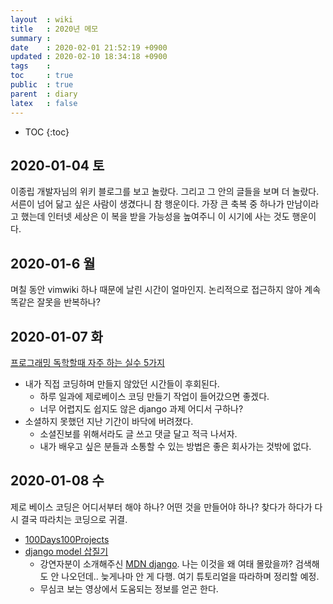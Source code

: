 ```yaml
---
layout  : wiki
title   : 2020년 메모
summary : 
date    : 2020-02-01 21:52:19 +0900
updated : 2020-02-10 18:34:18 +0900
tags    : 
toc     : true
public  : true
parent  : diary
latex   : false
---
```

* TOC
{:toc}

## 2020-01-04 토

이종립 개발자님의 위키 블로그를 보고 놀랐다. 그리고 그 안의 글들을 보며 더 놀랐다. 서른이 넘어 닮고 싶은 사람이 생겼다니 참 행운이다.
가장 큰 축복 중 하나가 만남이라고 했는데 인터넷 세상은 이 복을 받을 가능성을 높여주니 이 시기에 사는 것도 행운이다.

## 2020-01-6 월

며칠 동안 vimwiki 하나 때문에 날린 시간이 얼마인지. 논리적으로 접근하지 않아 계속 똑같은 잘못을 반복하나? 

## 2020-01-07 화

[프로그래밍 독학할때 자주 하는 실수 5가지](https://www.youtube.com/watch?v=FF6CF8TZIhE)
* 내가 직접 코딩하며 만들지 않았던 시간들이 후회된다.
    * 하루 일과에 제로베이스 코딩 만들기 작업이 들어갔으면 좋겠다.
    * 너무 어렵지도 쉽지도 않은 django 과제 어디서 구하나?
* 소셜하지 못했던 지난 기간이 바닥에 버려졌다.
    * 소셜진보를 위해서라도 글 쓰고 댓글 달고 적극 나서자.
    * 내가 배우고 싶은 분들과 소통할 수 있는 방법은 좋은 회사가는 것밖에 없다.

## 2020-01-08 수

제로 베이스 코딩은 어디서부터 해야 하나? 어떤 것을 만들어야 하나? 찾다가 하다가 다시 결국 따라치는 코딩으로 귀결.
- [100Days100Projects](https://www.florin-pop.com/blog/2019/09/100-days-100-projects/)
- [django model 삽질기](https://www.youtube.com/watch?v=PlPrxrlBBG8)
    * 강연자분이 소개해주신 [MDN django](https://developer.mozilla.org/ko/docs/Learn/Server-side/Django/Introduction). 나는 이것을 왜 여태 몰랐을까? 검색해도 안 나오던데.. 늦게나마 안 게 다행. 여기 튜토리얼을 따라하며 정리할 예정.
    * 무심코 보는 영상에서 도움되는 정보를 얻곤 한다. 


